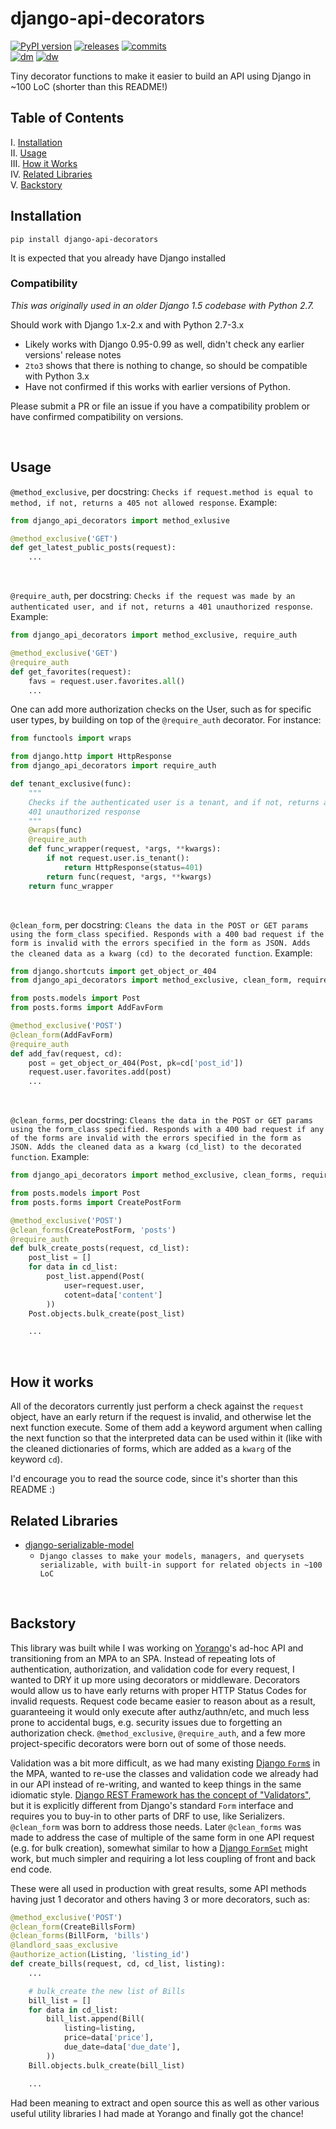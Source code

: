 # django-api-decorators

<!-- releases / versioning -->
[![PyPI version](https://img.shields.io/pypi/v/django-api-decorators.svg)](https://pypi.org/project/django-api-decorators/)
[![releases](https://img.shields.io/github/tag-pre/agilgur5/django-api-decorators.svg)](https://github.com/agilgur5/django-api-decorators/releases)
[![commits](https://img.shields.io/github/commits-since/agilgur5/django-api-decorators/latest.svg)](https://github.com/agilgur5/django-api-decorators/commits/master)
<br><!-- downloads -->
[![dm](https://img.shields.io/pypi/dm/django-api-decorators.svg)](https://pypi.org/project/django-api-decorators/)
[![dw](https://img.shields.io/pypi/dw/django-api-decorators.svg)](https://pypi.org/project/django-api-decorators/)

Tiny decorator functions to make it easier to build an API using Django in ~100 LoC (shorter than this README!)

## Table of Contents

I. [Installation](#installation) <br />
II. [Usage](#usage) <br />
III. [How it Works](#how-it-works) <br />
IV. [Related Libraries](#related-libraries) <br />
V. [Backstory](#backstory)

## Installation

```shell
pip install django-api-decorators
```

It is expected that you already have Django installed

### Compatibility

_This was originally used in an older Django 1.5 codebase with Python 2.7._

Should work with Django 1.x-2.x and with Python 2.7-3.x

- Likely works with Django 0.95-0.99 as well, didn't check any earlier versions' release notes
- `2to3` shows that there is nothing to change, so should be compatible with Python 3.x
- Have not confirmed if this works with earlier versions of Python.

Please submit a PR or file an issue if you have a compatibility problem or have confirmed compatibility on versions.

<br>

## Usage

`@method_exclusive`, per docstring: `Checks if request.method is equal to method, if not, returns a 405 not allowed response`. Example:

```python
from django_api_decorators import method_exlusive

@method_exclusive('GET')
def get_latest_public_posts(request):
    ...

```

<br>

`@require_auth`, per docstring: `Checks if the request was made by an authenticated user, and if not, returns a 401 unauthorized response`. Example:

```python
from django_api_decorators import method_exclusive, require_auth

@method_exclusive('GET')
@require_auth
def get_favorites(request):
    favs = request.user.favorites.all()
    ...

```

One can add more authorization checks on the User, such as for specific user types,
by building on top of the `@require_auth` decorator. For instance:

```python
from functools import wraps

from django.http import HttpResponse
from django_api_decorators import require_auth

def tenant_exclusive(func):
    """
    Checks if the authenticated user is a tenant, and if not, returns a
    401 unauthorized response
    """
    @wraps(func)
    @require_auth
    def func_wrapper(request, *args, **kwargs):
        if not request.user.is_tenant():
            return HttpResponse(status=401)
        return func(request, *args, **kwargs)
    return func_wrapper
```

<br>

`@clean_form`, per docstring: `Cleans the data in the POST or GET params using the form_class specified. Responds with a 400 bad request if the form is invalid with the errors specified in the form as JSON. Adds the cleaned data as a kwarg (cd) to the decorated function`. Example:

```python
from django.shortcuts import get_object_or_404
from django_api_decorators import method_exclusive, clean_form, require_auth

from posts.models import Post
from posts.forms import AddFavForm

@method_exclusive('POST')
@clean_form(AddFavForm)
@require_auth
def add_fav(request, cd):
    post = get_object_or_404(Post, pk=cd['post_id'])
    request.user.favorites.add(post)
    ...

```

<br>

`@clean_forms`, per docstring: `Cleans the data in the POST or GET params using the form_class specified. Responds with a 400 bad request if any of the forms are invalid with the errors specified in the form as JSON. Adds the cleaned data as a kwarg (cd_list) to the decorated function`. Example:

```python
from django_api_decorators import method_exclusive, clean_forms, require_auth

from posts.models import Post
from posts.forms import CreatePostForm

@method_exclusive('POST')
@clean_forms(CreatePostForm, 'posts')
@require_auth
def bulk_create_posts(request, cd_list):
    post_list = []
    for data in cd_list:
        post_list.append(Post(
            user=request.user,
            cotent=data['content']
        ))
    Post.objects.bulk_create(post_list)

    ...

```

<br>

## How it works

All of the decorators currently just perform a check against the `request` object, have an early return if the request is invalid, and otherwise let the next function execute. Some of them add a keyword argument when calling the next function so that the interpreted data can be used within it (like with the cleaned dictionaries of forms, which are added as a `kwarg` of the keyword `cd`).

I'd encourage you to read the source code, since it's shorter than this README :)

## Related Libraries

- [django-serializable-model](https://github.com/agilgur5/django-serializable-model)
  - `Django classes to make your models, managers, and querysets serializable, with built-in support for related objects in ~100 LoC`

<br>

## Backstory

This library was built while I was working on [Yorango](https://github.com/Yorango)'s ad-hoc API and transitioning from an MPA to an SPA. Instead of repeating lots of authentication, authorization, and validation code for every request, I wanted to DRY it up more using decorators or middleware. Decorators would allow us to have early returns with proper HTTP Status Codes for invalid requests. Request code became easier to reason about as a result, guaranteeing it would only execute after authz/authn/etc, and much less prone to accidental bugs, e.g. security issues due to forgetting an authorization check. `@method_exclusive`, `@require_auth`, and a few more project-specific decorators were born out of some of those needs.

Validation was a bit more difficult, as we had many existing [Django `Form`s](https://docs.djangoproject.com/en/2.0/ref/forms/api/#django.forms.Form) in the MPA, wanted to re-use the classes and validation code we already had in our API instead of re-writing, and wanted to keep things in the same idiomatic style. [Django REST Framework has the concept of "Validators"](http://www.django-rest-framework.org/api-guide/validators/), but it is explicitly different from Django's standard `Form` interface and requires you to buy-in to other parts of DRF to use, like Serializers. `@clean_form` was born to address those needs. Later `@clean_forms` was made to address the case of multiple of the same form in one API request (e.g. for bulk creation), somewhat similar to how a [Django `FormSet`](https://docs.djangoproject.com/en/2.0/topics/forms/formsets/) might work, but much simpler and requiring a lot less coupling of front and back end code.

These were all used in production with great results, some API methods having just 1 decorator and others having 3 or more decorators, such as:

```python
@method_exclusive('POST')
@clean_form(CreateBillsForm)
@clean_forms(BillForm, 'bills')
@landlord_saas_exclusive
@authorize_action(Listing, 'listing_id')
def create_bills(request, cd, cd_list, listing):
    ...

    # bulk_create the new list of Bills
    bill_list = []
    for data in cd_list:
        bill_list.append(Bill(
            listing=listing,
            price=data['price'],
            due_date=data['due_date'],
        ))
    Bill.objects.bulk_create(bill_list)

    ...
```

Had been meaning to extract and open source this as well as other various useful utility libraries I had made at Yorango and finally got the chance!
